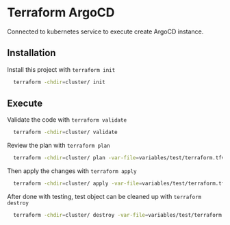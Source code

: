 
# Terraform ArgoCD

Connected to kubernetes service to execute create ArgoCD instance.


## Installation

Install this project with `terraform init`

```bash
  terraform -chdir=cluster/ init
```
    
## Execute
Validate the code with `terraform validate`
```bash
  terraform -chdir=cluster/ validate
```
Review the plan with `terraform plan`

```bash
  terraform -chdir=cluster/ plan -var-file=variables/test/terraform.tfvars
```
Then apply the changes with `terraform apply`

```bash
  terraform -chdir=cluster/ apply -var-file=variables/test/terraform.tfvars -auto-approve
```
After done with testing, test object can be cleaned up with `terraform destroy`

```bash
  terraform -chdir=cluster/ destroy -var-file=variables/test/terraform.tfvars -auto-approve
```